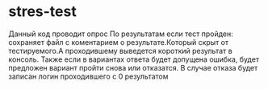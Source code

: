 # stres-test
Данный код проводит опрос
По результатам если тест пройден: сохраняет файл с коментарием о результате.Который скрыт от тестируемого.А проходившему выведется короткий результат в консоль.
Также если в вариантах ответа будет допущена ошибка, будет предложен вариант пройти снова или отказатся.
В случае отказа будет записан логин проходившего с 0 результатом
